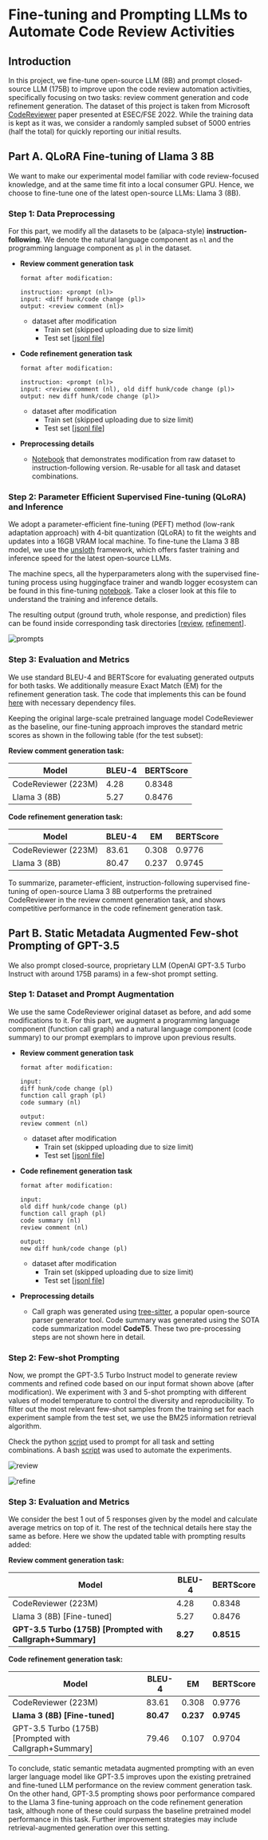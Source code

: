 # Fine-tuning and Prompting LLMs to Automate Code Review Activities

## Introduction

In this project, we fine-tune open-source LLM (8B) and prompt closed-source LLM (175B) to improve upon the code review automation activities, specifically focusing on two tasks: review comment generation and code refinement generation. The dataset of this project is taken from Microsoft [CodeReviewer](https://arxiv.org/pdf/2203.09095) paper presented at ESEC/FSE 2022. While the training data is kept as it was, we consider a randomly sampled subset of 5000 entries (half the total) for quickly reporting our initial results.

## Part A. QLoRA Fine-tuning of Llama 3 8B

We want to make our experimental model familiar with code review-focused knowledge, and at the same time fit into a local consumer GPU. Hence, we choose to fine-tune one of the latest open-source LLMs: Llama 3 (8B).

### Step 1: Data Preprocessing

For this part, we modify all the datasets to be (alpaca-style) **instruction-following**. We denote the natural language component as `nl` and the programming language component as `pl` in the dataset.

- **Review comment generation task**
    ```
    format after modification: 

    instruction: <prompt (nl)>
    input: <diff hunk/code change (pl)>
    output: <review comment (nl)> 
    ```
    - dataset after modification
        - Train set (skipped uploading due to size limit)
        - Test set [[jsonl file](/Review/msg-test-5000-tuned.jsonl)]


- **Code refinement generation task**
    ```
    format after modification: 
    
    instruction: <prompt (nl)>
    input: <review comment (nl), old diff hunk/code change (pl)>
    output: new diff hunk/code change (pl)> 
    ```
    - dataset after modification
        - Train set (skipped uploading due to size limit)
        - Test set [[jsonl file](/Refinement/ref-test-5000-tuned.jsonl)]

- **Preprocessing details**
    - [Notebook](/Fine-tuning/dataset-preprocess.ipynb) that demonstrates modification from raw dataset to instruction-following version. Re-usable for all task and dataset combinations. 


### Step 2: Parameter Efficient Supervised Fine-tuning (QLoRA) and Inference

We adopt a parameter-efficient fine-tuning (PEFT) method (low-rank adaptation approach) with 4-bit quantization (QLoRA) to fit the weights and updates into a 16GB VRAM local machine. To fine-tune the Llama 3 8B model, we use the [unsloth](https://github.com/unslothai/unsloth) framework, which offers faster training and inference speed for the latest open-source LLMs. 

The machine specs, all the hyperparameters along with the supervised fine-tuning process using huggingface trainer and wandb logger ecosystem can be found in this fine-tuning [notebook](/Fine-tuning/llama-3-train-test.ipynb). Take a closer look at this file to understand the training and inference details. 

The resulting output (ground truth, whole response, and prediction) files can be found inside corresponding task directories [[review](/Review/), [refinement](/Refinement/)]. 

![prompts](/Fine-tuning/Finetune_Prompt.jpeg)

### Step 3: Evaluation and Metrics

We use standard BLEU-4 and BERTScore for evaluating generated outputs for both tasks. We additionally measure Exact Match (EM) for the refinement generation task. The code that implements this can be found [here](/Metric/) with necessary dependency files.

Keeping the original large-scale pretrained language model CodeReviewer as the baseline, our fine-tuning approach improves the standard metric scores as shown in the following table (for the test subset):

**Review comment generation task:**

| Model      | BLEU-4 | BERTScore |
|------------|--------|-----------|
| CodeReviewer (223M)      | 4.28  | 0.8348      |
| Llama 3 (8B)       | 5.27  | 0.8476      |


**Code refinement generation task:**

| Model      | BLEU-4 | EM | BERTScore |
|------------|--------|-------------|-----------|
| CodeReviewer (223M)      | 83.61  | 0.308 | 0.9776      |
| Llama 3 (8B)       | 80.47  | 0.237 | 0.9745    |


To summarize, parameter-efficient, instruction-following supervised fine-tuning of open-source Llama 3 8B outperforms the pretrained CodeReviewer in the review comment generation task, and shows competitive performance in the code refinement generation task.  


## Part B. Static Metadata Augmented Few-shot Prompting of GPT-3.5 

We also prompt closed-source, proprietary LLM (OpenAI GPT-3.5 Turbo Instruct with around 175B params) in a few-shot prompt setting. 

### Step 1: Dataset and Prompt Augmentation

We use the same CodeReviewer original dataset as before, and add some modifications to it. For this part, we augment a programming language component (function call graph) and a natural language component (code summary) to our prompt exemplars to improve upon previous results. 

- **Review comment generation task**
    ```
    format after modification: 

    input:
    diff hunk/code change (pl) 
    function call graph (pl)
    code summary (nl)

    output:
    review comment (nl)
    ```
    - dataset after modification
        - Train set (skipped uploading due to size limit)
        - Test set [[jsonl file](/Review/msg-test-5000-merged.jsonl)]


- **Code refinement generation task**
    ```
    format after modification: 
    
    input:
    old diff hunk/code change (pl)
    function call graph (pl)
    code summary (nl)
    review comment (nl)
    
    output:
    new diff hunk/code change (pl)
    ```
    - dataset after modification
        - Train set (skipped uploading due to size limit)
        - Test set [[jsonl file](/Refinement/ref-test-5000-merged.jsonl)]


- **Preprocessing details**
    - Call graph was generated using [tree-sitter](https://tree-sitter.github.io/tree-sitter/), a popular open-source parser generator tool. Code summary was generated using the SOTA code summarization model **CodeT5**. These two pre-processing steps are not shown here in detail. 

### Step 2: Few-shot Prompting

Now, we prompt the GPT-3.5 Turbo Instruct model to generate review comments and refined code based on our input format shown above (after modification). We experiment with 3 and 5-shot prompting with different values of model temperature to control the diversity and reproducibility. To filter out the most relevant few-shot samples from the training set for each experiment sample from the test set, we use the BM25 information retrieval algorithm. 

Check the python [script]((/Prompting/prompt_experiment_script.py)) used to prompt for all task and setting combinations. A bash [script](/Prompting/run_experiment.sh) was used to automate the experiments. 

![review](/Prompting/code-review%20pipeline.png)

![refine](/Prompting/code-refinement%20pipeline.png)

### Step 3: Evaluation and Metrics

We consider the best 1 out of 5 responses given by the model and calculate average metrics on top of it. The rest of the technical details here stay the same as before. Here we show the updated table with prompting results added:

**Review comment generation task:**

| Model      | BLEU-4 | BERTScore |
|------------|--------|-----------|
| CodeReviewer (223M)      | 4.28  | 0.8348      |
| Llama 3 (8B) [Fine-tuned]       | 5.27  | 0.8476      |
| **GPT-3.5 Turbo (175B) [Prompted with Callgraph+Summary]** | **8.27** | **0.8515** |


**Code refinement generation task:**

| Model      | BLEU-4 | EM | BERTScore |
|------------|--------|-------------|-----------|
| CodeReviewer (223M)      | 83.61  | 0.308 | 0.9776      |
| **Llama 3 (8B) [Fine-tuned]**       | **80.47**  | **0.237** | **0.9745**    |
| GPT-3.5 Turbo (175B) [Prompted with Callgraph+Summary] | 79.46 | 0.107 | 0.9704 |

To conclude, static semantic metadata augmented prompting with an even larger language model like GPT-3.5 improves upon the existing pretrained and fine-tuned LLM performance on the review comment generation task. On the other hand, GPT-3.5 prompting shows poor performance compared to the Llama 3 fine-tuning approach on the code refinement generation task, although none of these could surpass the baseline pretrained model performance in this task. Further improvement strategies may include retrieval-augmented generation over this setting. 
